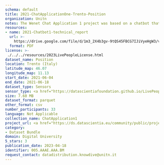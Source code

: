 ```yaml
---
schema: default
title: 2021-ChatApplicationOne-Trento-Position
organization: Unitn
notes: The Wenet Chat Application 1 project was based on a chatbot that collected questions and answers from university students in Italy, Denmark, Paraguay, the United Kingdom, and Mongolia. It was conducted in March and June 2021 to improve the knowledge about students' lives to promote the design of better and more targeted technology and support tools for students. It was a European Union WeNet Horizon 2020-funded project with the overall goal of developing a diversity-aware, machine-mediated paradigm for social interactions. Data was collected with a Telegram App and the i-Log Application. Some of the data collected included the respondent's career information (department, study course, study year,) and demographics (age, gender'). Questions were sent on the Telegram App and user answers were recorded, the i-Log App recorded sensor data (such as location, accelerometer) from the user device. This data was collected in three phases, the first phase entailed interacting with the Telegram App Ask4Help, and sensor data was also collected during this phase. The second phase involved respondents answering a questionnaire, and in the third phase, they participated in a focus group to provide feedback.
resources:
- name: 2021-Chatbot1-technical_report
  url: >-
    https://drive.google.com/file/d/1m3_2X4b3gv-9tQS45FBCG7IJiVyeHgW3/view?usp=sharing
  format: PDF
license: >-
 ./../../resources/2023LivePeopleLicense.html
dataset_name: Position
location: Trento (Italy)
latitude_map: 46.07
longitude_map: 11.13
start_date: 2021-06-04
end_date: 2021-06-18
dataset_type: Sensors
sensor_type: <a href="https://datascientiafoundation.github.io/LivePeople/datasets/2021-CH1-Trento-Location%20Event/">location</a>
size: 7.60 MB
dataset_format: parquet
other_format: csv
number_participants: 33
language: Not Applicable
collection_name: ChatApplication1
project_url: <a href="https://ds.datascientia.eu/community/public/projects/046c8202-4e96-490f-95e7-007e72578653">https://ds.datascientia.eu/community/public/projects/046c8202-4e96-490f-95e7-007e72578653</a>
category:
- Dataset Bundle
domain: Digital University
5_stars: 3
publication_date: 2023-04-18
identifier: 005.AAAE.AAA.BM
request_contact: datadistribution.knowdive@unitn.it
---
```



